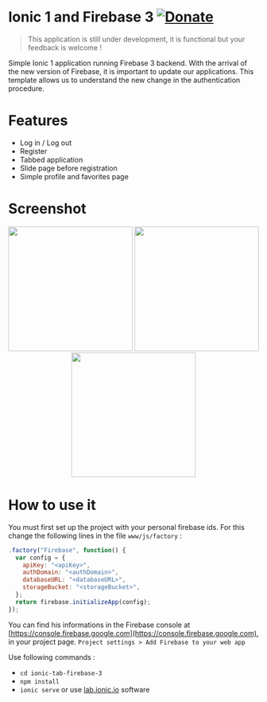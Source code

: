 # Ionic 1 and Firebase 3 [![Donate](https://img.shields.io/badge/Donate-PayPal-green.svg)](https://paypal.me/AurelienWolz)

> This application is still under development, it is functional but your feedback is welcome !

Simple Ionic 1 application running  Firebase 3 backend. With the arrival of the new version of Firebase, it is important to update our applications.
This template allows us to understand the new change in the authentication procedure.

# Features
- Log in / Log out
- Register
- Tabbed application
- Slide page before registration
- Simple profile and favorites page

# Screenshot

<p align="center">
  <img src="https://github.com/Seao/ionic-tab-firebase-3/blob/master/screnshoot/1.png" width="250"/>
  <img src="https://github.com/Seao/ionic-tab-firebase-3/blob/master/screnshoot/2.png" width="250"/>
  <img src="https://github.com/Seao/ionic-tab-firebase-3/blob/master/screnshoot/3.png" width="250"/>
</p>

# How to use it

You must first set up the project with your personal firebase ids. For this change the following lines in the file ```www/js/factory``` :

```javascript
.factory("Firebase", function() {
  var config = {
    apiKey: "<apiKey>",
    authDomain: "<authDomain>",
    databaseURL: "<databaseURL>",
    storageBucket: "<storageBucket>",
  };
  return firebase.initializeApp(config);
});
```

You can find his informations in the Firebase console at [https://console.firebase.google.com](https://console.firebase.google.com), in your project page.
```Project settings > Add Firebase to your web app```

Use following commands :
- ```cd ionic-tab-firebase-3```
- ```npm install```
- ```ionic serve``` or use [lab.ionic.io](http://lab.ionic.io) software
